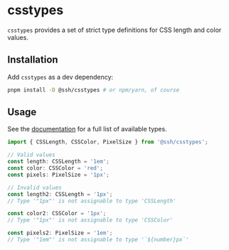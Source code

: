 # csstypes

`csstypes` provides a set of strict type definitions for CSS length and color values.

## Installation

Add `csstypes` as a dev dependency:

```sh
pnpm install -D @ssh/csstypes # or npm/yarn, of course
```

## Usage

See the [documentation](https://slingshot.github.io/csstypes/) for a full list of available types.

```typescript
import { CSSLength, CSSColor, PixelSize } from '@ssh/csstypes';

// Valid values
const length: CSSLength = '1em';
const color: CSSColor = 'red';
const pixels: PixelSize = '1px';

// Invalid values
const length2: CSSLength = '1px';
// Type '"1px"' is not assignable to type 'CSSLength'

const color2: CSSColor = '1px';
// Type '"1px"' is not assignable to type 'CSSColor'

const pixels2: PixelSize = '1em';
// Type '"1em"' is not assignable to type '`${number}px`'
```
